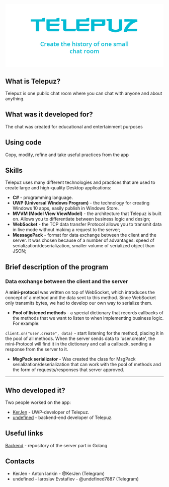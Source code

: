 ![Telepuz](HeaderTelepuz1.png)

## What is Telepuz?
Telepuz is one public chat room where you can chat with anyone and about anything.

## What was it developed for?
The chat was created for educational and entertainment purposes

## Using code
Copy, modify, refine and take useful practices from the app

## Skills
Telepuz uses many different technologies and practices that are used to create large and high-quality Desktop applications:
* **C#** - programming language.
* **UWP (Universal Windows Program)** - the technology for creating Windows 10 apps, easily publish in Windows Store.
* **MVVM (Model View ViewModel)** - the architecture that Telepuz is built on. Allows you to differentiate between business logic and design;
* **WebSocket** - the TCP data transfer Protocol allows you to transmit data in live mode without making a request to the server;
* **MessagePack** - format for data exchange between the client and the server. It was chosen because of a number of advantages: speed of serialization/deserialization, smaller volume of serialized object than JSON;

## Brief description of the program
### Data exchange between the client and the server
A **mini-protocol** was written on top of WebSocket, which introduces the concept of a method and the data sent to this method. Since WebSocket only transmits bytes, we had to develop our own way to serialize them.

* **Pool of listened methods** - a special dictionary that records callbacks of the methods that we want to listen to when implementing business logic.
For example:

 `client.on("user.create", data)` - start listening for the method, placing it in the pool of all methods. When the server sends data to 'user.create', the mini-Protocol will find it in the dictionary and call a callback, sending a response from the server to it.

 * **MsgPack serializator** -  Was created the class for MsgPack serialization/deserialization that can work with the pool of methods and the form of requests/responses that server approved. 

---

## Who developed it?

Two people worked on the app:

* [KerJen](https://github.com/KerJen) - UWP-developer of Telepuz.
* [undefined](https://github.com/undefined7887) - backend-end developer of Telepuz.

## Useful links
[Backend](https://github.com/undefined7887/telepuz-backend) - repository of the server part in Golang

## Contacts
* KerJen - Anton Iankin - @KerJen (Telegram)
* undefined - Iaroslav Evstafiev - @undefined7887 (Telegram)
